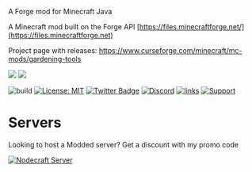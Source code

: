 A Forge mod for Minecraft Java

A Minecraft mod built on the Forge API [https://files.minecraftforge.net/](https://files.minecraftforge.net)

Project page with releases: https://www.curseforge.com/minecraft/mc-mods/gardening-tools

[![](http://cf.way2muchnoise.eu/351990.svg)](https://www.curseforge.com/minecraft/mc-mods/gardening-tools) 
[![](http://cf.way2muchnoise.eu/versions/351990.svg)](https://www.curseforge.com/minecraft/mc-mods/gardening-tools)


![build](https://github.com/Lothrazar/GardenTools/workflows/build/badge.svg)
[![License: MIT](https://img.shields.io/badge/License-MIT-green.svg)](https://opensource.org/licenses/MIT)
[![Twitter Badge](https://img.shields.io/badge/contact-twitter-blue.svg)](https://twitter.com/lothrazar)
[![Discord](https://img.shields.io/discord/749302798797242449.svg?label=&logo=discord&logoColor=ffffff&color=7389D8&labelColor=6A7EC2)](https://discord.gg/uWZ3jf56fV)
[![links](https://img.shields.io/badge/more-links-ff69b4.svg)](https://allmylinks.com/lothrazar)
[![Support](https://img.shields.io/badge/Patreon-Support-orange.svg?logo=Patreon)](https://www.patreon.com/Lothrazar)


# Servers

Looking to host a Modded server? Get a discount with my promo code


[![Nodecraft Server](https://nodecraft.com/assets/images/partners/loth/mashup.png)](https://nodecraft.com/r/loth)
